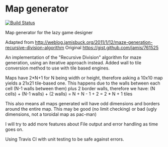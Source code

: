 # Map generator
[![Build Status](https://travis-ci.org/Maumagnaguagno/Map_generator.png)](https://travis-ci.org/Maumagnaguagno/Map_generator)

Map generator for the lazy game designer

Adapted from http://weblog.jamisbuck.org/2011/1/12/maze-generation-recursive-division-algorithm
Original https://gist.github.com/jamis/761525

An implementation of the "Recursive Division" algorithm for maze generation, using an iterative approach instead.
Added wall to tile conversion method to use with tile based engines.

Maps have 2*N+1 for N being width or height, therefore asking a 10x10 map yields a 21x21 tile-based one.
This happens due to the walls between each cell (N-1 walls between them) plus 2 border walls, therefore we have:
(N cells) + (N-1 walls) + (2 walls) = N + N - 1 + 2 = 2 * N + 1 tiles

This also means all maps generated will have odd dimensions and borders around the entire map.
This may be good (no limit checking) or bad (ugly dimensions, not a toroidal map as pac-man)

I will try to add more features about File output and error handling as time goes on.

Using Travis CI with unit testing to be safe against errors.
